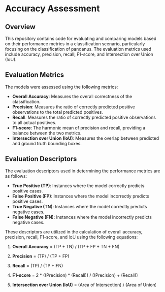 # Accuracy Assessment

## Overview
This repository contains code for evaluating and comparing models based on their performance metrics in a classification scenario, particularly focusing on the classification of pandanus. The evaluation metrics used include accuracy, precision, recall, F1-score, and Intersection over Union (IoU).

## Evaluation Metrics
The models were assessed using the following metrics:

- **Overall Accuracy**: Measures the overall correctness of the classification.
- **Precision**: Measures the ratio of correctly predicted positive observations to the total predicted positives.
- **Recall**: Measures the ratio of correctly predicted positive observations to all actual positives.
- **F1-score**: The harmonic mean of precision and recall, providing a balance between the two metrics.
- **Intersection over Union (IoU)**: Measures the overlap between predicted and ground truth bounding boxes.

## Evaluation Descriptors
The evaluation descriptors used in determining the performance metrics are as follows:

- **True Positive (TP)**: Instances where the model correctly predicts positive cases.
- **False Positive (FP)**: Instances where the model incorrectly predicts positive cases.
- **True Negative (TN)**: Instances where the model correctly predicts negative cases.
- **False Negative (FN)**: Instances where the model incorrectly predicts negative cases.

These descriptors are utilized in the calculation of overall accuracy, precision, recall, F1-score, and IoU using the following equations:

1. **Overall Accuracy** = (TP + TN) / (TP + FP + TN + FN)

2. **Precision** = (TP) / (TP + FP)

3. **Recall** = (TP) / (TP + FN)

4. **F1-score** = 2 * ((Precision) * (Recall)) / ((Precision) + (Recall))

5. **Intersection over Union (IoU)** = (Area of Intersection) / (Area of Union)
